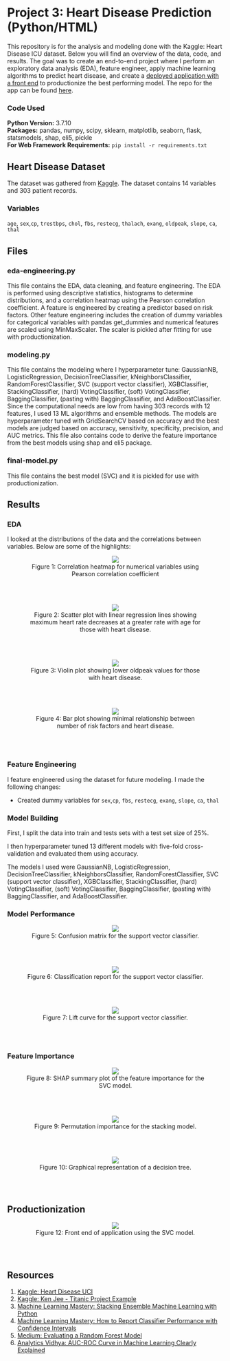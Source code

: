 # Project 3: Heart Disease Prediction (Python/HTML)

This repository is for the analysis and modeling done with the Kaggle: Heart Disease ICU dataset. Below you will find an overview of the data, code, and results. The goal was to create an end-to-end project where I perform an exploratory data analysis (EDA), feature engineer, apply machine learning algorithms to predict heart disease, and create a [deployed application with a front end](https://predict-heart-diseases.herokuapp.com/) to productionize the best performing model. The repo for the app can be found [here](https://github.com/MichaelBryantDS/heart-disease-pred-app).

### Code Used 

**Python Version:** 3.7.10 <br />
**Packages:** pandas, numpy, scipy, sklearn, matplotlib, seaborn, flask, statsmodels, shap, eli5, pickle<br />
**For Web Framework Requirements:**  ```pip install -r requirements.txt```  

## Heart Disease Dataset

The dataset was gathered from [Kaggle](https://www.kaggle.com/ronitf/heart-disease-uci). The dataset contains 14 variables and 303 patient records.

### Variables

`age`, `sex`,`cp`, `trestbps`, `chol`, `fbs`, `restecg`, `thalach`, `exang`, `oldpeak`, `slope`, `ca`, `thal`

## Files

### eda-engineering.py

This file contains the EDA, data cleaning, and feature engineering. The EDA is performed using descriptive statistics, histograms to determine distributions, and a correlation heatmap using the Pearson correlation coefficient. A feature is engineered by creating a predictor based on risk factors. Other feature engineering includes the creation of dummy variables for categorical variables with pandas get_dummies and numerical features are scaled using MinMaxScaler. The scaler is pickled after fitting for use with productionization.

### modeling.py

This file contains the modeling where I hyperparameter tune: GaussianNB, LogisticRegression, DecisionTreeClassifier, kNeighborsClassifier, RandomForestClassifier, SVC (support vector classifier), XGBClassifier, StackingClassifier, (hard) VotingClassifier, (soft) VotingClassifier, BaggingClassifier, (pasting with) BaggingClassifier, and AdaBoostClassifier. Since the computational needs are low from having 303 records with 12 features, I used 13 ML algorithms and ensemble methods. The models are hyperparameter tuned with GridSearchCV based on accuracy and the best models are judged based on accuracy, sensitivity, specificity, precision, and AUC metrics. This file also contains code to derive the feature importance from the best models using shap and eli5 package.

### final-model.py

This file contains the best model (SVC) and it is pickled for use with productionization.

## Results

### EDA

I looked at the distributions of the data and the correlations between variables. Below are some of the highlights:

<div align="center">
  
<figure>
<img src="images/cor-heatmap.jpg"><br/>
  <figcaption>Figure 1: Correlation heatmap for numerical variables using Pearson correlation coefficient</figcaption>
</figure>
<br/><br/>
  
</div>

<div align="center">
  
<figure>
<img src="images/thalach-age-target.jpg"><br/>
  <figcaption>Figure 2: Scatter plot with linear regression lines showing maximum heart rate decreases at a greater rate with age for those with heart disease.</figcaption>
</figure>
<br/><br/>
  
</div>

<div align="center">
  
<figure>
<img src="images/oldpeak-target.jpg"><br/>
  <figcaption>Figure 3: Violin plot showing lower oldpeak values for those with heart disease.</figcaption>
</figure>
<br/><br/>
  
</div>

<div align="center">
  
<figure>
<img src="images/risk-factors-target.jpg"><br/>
  <figcaption>Figure 4: Bar plot showing minimal relationship between number of risk factors and heart disease.</figcaption>
</figure>
<br/><br/>
  
</div>

### Feature Engineering

I feature engineered using the dataset for future modeling. I made the following changes:
* Created dummy variables for `sex`,`cp`, `fbs`, `restecg`, `exang`, `slope`, `ca`, `thal`

### Model Building

First, I split the data into train and tests sets with a test set size of 25%.

I then hyperparameter tuned 13 different models with five-fold cross-validation and evaluated them using accuracy.

The models I used were GaussianNB, LogisticRegression, DecisionTreeClassifier, kNeighborsClassifier, RandomForestClassifier, SVC (support vector classifier), XGBClassifier, StackingClassifier, (hard) VotingClassifier, (soft) VotingClassifier, BaggingClassifier, (pasting with) BaggingClassifier, and AdaBoostClassifier.

### Model Performance

<div align="center">
  
<figure>
<img src="images/confusion-matrix-svc.jpg"><br/>
  <figcaption>Figure 5: Confusion matrix for the support vector classifier.</figcaption>
</figure>
<br/><br/>
  
</div>

<div align="center">
  
<figure>
<img src="images/classification-report-svc.jpg"><br/>
  <figcaption>Figure 6: Classification report for the support vector classifier.</figcaption>
</figure>
<br/><br/>
  
</div>

<div align="center">
  
<figure>
<img src="images/lift-curve-svc.jpg"><br/>
  <figcaption>Figure 7: Lift curve for the support vector classifier.</figcaption>
</figure>
<br/><br/>
  
</div>


### Feature Importance

<div align="center">
  
<figure>
<img src="images/shap-svc.jpg"><br/>
  <figcaption>Figure 8: SHAP summary plot of the feature importance for the SVC model.</figcaption>
</figure>
<br/><br/>
  
</div>

<div align="center">
  
<figure>
<img src="images/permutation-importance-stacking.jpg"><br/>
  <figcaption>Figure 9: Permutation importance for the stacking model.</figcaption>
</figure>
<br/><br/>
  
</div>

<div align="center">
  
<figure>
<img src="images/dt.jpg"><br/>
  <figcaption>Figure 10: Graphical representation of a decision tree.</figcaption>
</figure>
<br/><br/>
  
</div>

## Productionization

<div align="center">
  
<figure>
<img src="images/front-end.JPG"><br/>
  <figcaption>Figure 12: Front end of application using the SVC model.</figcaption>
</figure>
<br/><br/>
  
</div>

## Resources

1. [Kaggle: Heart Disease UCI](https://www.kaggle.com/ronitf/heart-disease-uci)
2. [Kaggle: Ken Jee - Titanic Project Example](https://www.kaggle.com/kenjee/titanic-project-example)
3. [Machine Learning Mastery: Stacking Ensemble Machine Learning with Python](https://machinelearningmastery.com/stacking-ensemble-machine-learning-with-python/)
4. [Machine Learning Mastery: How to Report Classifier Performance with Confidence Intervals](https://machinelearningmastery.com/report-classifier-performance-confidence-intervals/)
5. [Medium: Evaluating a Random Forest Model](https://medium.com/analytics-vidhya/evaluating-a-random-forest-model-9d165595ad56)
6. [Analytics Vidhya: AUC-ROC Curve in Machine Learning Clearly Explained](https://www.analyticsvidhya.com/blog/2020/06/auc-roc-curve-machine-learning/)
